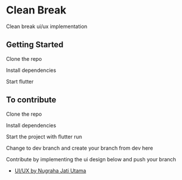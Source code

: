 # Clean Break

Clean break ui/ux implementation

## Getting Started

Clone the repo

Install dependencies

Start flutter

## To contribute

Clone the repo

Install dependencies

Start the project with flutter run

Change to dev branch and create your branch from dev here

Contribute by implementing the ui design below and push your branch

- [UI/UX by Nugraha Jati Utama](https://dribbble.com/shots/24442816-Clean-Break-Mobile-App-Design)
